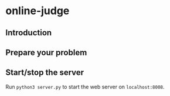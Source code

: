 # online-judge

## Introduction

## Prepare your problem

## Start/stop the server
Run `python3 server.py` to start the web server on `localhost:8008`.
